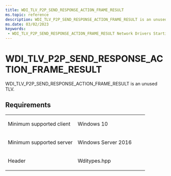 ```yaml
---
title: WDI_TLV_P2P_SEND_RESPONSE_ACTION_FRAME_RESULT
ms.topic: reference
description: WDI_TLV_P2P_SEND_RESPONSE_ACTION_FRAME_RESULT is an unused TLV.
ms.date: 03/02/2023
keywords:
 - WDI_TLV_P2P_SEND_RESPONSE_ACTION_FRAME_RESULT Network Drivers Starting with Windows Vista
---
```


# WDI\_TLV\_P2P\_SEND\_RESPONSE\_ACTION\_FRAME\_RESULT


WDI\_TLV\_P2P\_SEND\_RESPONSE\_ACTION\_FRAME\_RESULT is an unused TLV.

## Requirements

<table>
<colgroup>
<col width="50%" />
<col width="50%" />
</colgroup>
<tbody>
<tr class="odd">
<td><p>Minimum supported client</p></td>
<td><p>Windows 10</p></td>
</tr>
<tr class="even">
<td><p>Minimum supported server</p></td>
<td><p>Windows Server 2016</p></td>
</tr>
<tr class="odd">
<td><p>Header</p></td>
<td>Wditypes.hpp</td>
</tr>
</tbody>
</table>

 

 




